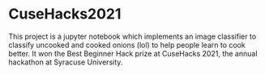 # CuseHacks2021

This project is a jupyter notebook which implements an image classifier to classify uncooked and cooked onions (lol) to help people learn to cook better.
It won the Best Beginner Hack prize at CuseHacks 2021, the annual hackathon at Syracuse University.
